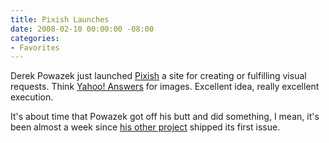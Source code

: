 ```yaml
---
title: Pixish Launches
date: 2008-02-10 00:00:00 -08:00
categories:
- Favorites
---
```


<p>Derek Powazek just launched <a href="http://pixish.com/">Pixish</a> a site for creating or fulfilling visual requests. Think <a href="http://answers.yahoo.com/">Yahoo! Answers</a> for images. Excellent idea, really excellent execution.  </p>

<p>It's about time that Powazek got off his butt and did something, I mean, it's been almost a week since <a href="http://fray.com/">his other project</a> shipped its first issue.</p>
